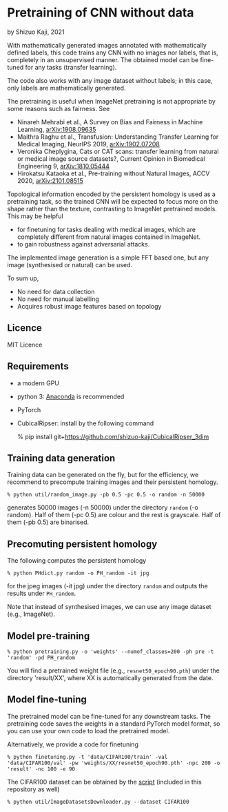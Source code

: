 # Pretraining of CNN without data
by Shizuo Kaji, 2021

With mathematically generated images annotated with mathematically defined labels,
this code trains any CNN with no images nor labels, that is, completely in an unsupervised manner.
The obtained model can be fine-tuned for any tasks (transfer learning).

The code also works with any image dataset without labels; in this case, only labels are mathematically generated.


The pretraining is useful when ImageNet pretraining is not appropriate by some reasons such as fairness.
See
- Ninareh Mehrabi et al., A Survey on Bias and Fairness in Machine Learning, [arXiv:1908.09635](https://arxiv.org/abs/1908.09635)
- Maithra Raghu et al., Transfusion: Understanding Transfer Learning for Medical Imaging, NeurIPS 2019, [arXiv:1902.07208](https://arxiv.org/abs/1902.07208)
- Veronika Cheplygina, Cats or CAT scans: transfer learning from natural or medical image source datasets?, Current Opinion in Biomedical Engineering 9, [arXiv:1810.05444](https://arxiv.org/abs/1810.05444)
- Hirokatsu Kataoka et al., Pre-training without Natural Images, ACCV 2020, [arXiv:2101.08515](https://arxiv.org/abs/2101.08515)



Topological information encoded by the persistent homology is used as a pretraining task, 
so the trained CNN will be expected to focus more on the shape rather than the texture, contrasting to ImageNet pretrained models.
This may be helpful 
- for finetuning for tasks dealing with medical images, which are completely different from natural images contained in ImageNet.
- to gain robustness against adversarial attacks.

The implemented image generation is a simple FFT based one, but any image (synthesised or natural) can be used.

To sum up,
- No need for data collection
- No need for manual labelling
- Acquires robust image features based on topology




## Licence
MIT Licence

## Requirements
- a modern GPU
- python 3: [Anaconda](https://anaconda.org) is recommended
- PyTorch
- CubicalRipser: install by the following command

    % pip install git+https://github.com/shizuo-kaji/CubicalRipser_3dim

## Training data generation
Training data can be generated on the fly, but for the efficiency,
we recommend to precompute training images and their persistent homology.

    % python util/random_image.py -pb 0.5 -pc 0.5 -o random -n 50000

generates 50000 images (-n 50000) under the directory `random` (-o random). 
Half of them (-pc 0.5) are colour and the rest is grayscale.
Half of them (-pb 0.5) are binarised.

## Precomuting persistent homology
The following computes the persistent homology

    % python PHdict.py random -o PH_random -it jpg

for the jpeg images (-it jpg) under the directory `random` and outputs the results under `PH_random`.

Note that instead of synthesised images, we can use any image dataset (e.g., ImageNet).

## Model pre-training

    % python pretraining.py -o 'weights' --numof_classes=200 -ph pre -t 'random' -pd PH_random

You will find a pretrained weight file (e.g., `resnet50_epoch90.pth`) under the directory 'result/XX', where XX is automatically generated from the date.

## Model fine-tuning
The pretrained model can be fine-tuned for any downstream tasks.
The pretraining code saves the weights in a standard PyTorch model format, so you can use your own code to load the pretrained model.

Alternatively, we provide a code for finetuning

    % python finetuning.py -t 'data/CIFAR100/train' -val 'data/CIFAR100/val' -pw 'weights/XX/resnet50_epoch90.pth' -npc 200 -o 'result' -nc 100 -e 90

The CIFAR100 dataset can be obtained by the [script](https://github.com/chatflip/ImageRecognitionDataset) (included in this repository as well)

    % python util/ImageDatasetsDownloader.py --dataset CIFAR100

